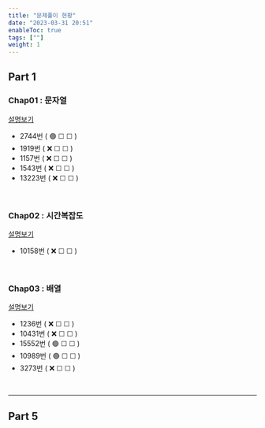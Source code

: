 ```yaml
---
title: "문제풀이 현황"
date: "2023-03-31 20:51"
enableToc: true
tags: [""]
weight: 1
---
```


## Part 1

### Chap01 : 문자열

[설명보기](brain/Lecture/fastcampus-algo/part1-4/p1-ch01)

- 2744번 (  🟢  ☐  ☐  )
- 1919번 (  ❌  ☐  ☐  )
- 1157번 (  ❌  ☐  ☐  )
- 1543번 (  ❌  ☐  ☐  )
- 13223번 (  ❌  ☐  ☐  )

<br>

### Chap02 : 시간복잡도

[설명보기](brain/Lecture/fastcampus-algo/part1-4/p1-ch02)

- 10158번 (  ❌  ☐  ☐  )

<br>

### Chap03 : 배열

[설명보기](brain/Lecture/fastcampus-algo/part1-4/p1-ch03)

- 1236번 (  ❌  ☐  ☐  )
- 10431번 (  ❌  ☐  ☐  )
- 15552번 (  🟢  ☐  ☐  )
- 10989번 (  🟢  ☐  ☐  )
- 3273번 (  ❌  ☐  ☐  )

<br>

<hr>

## Part 5

##
